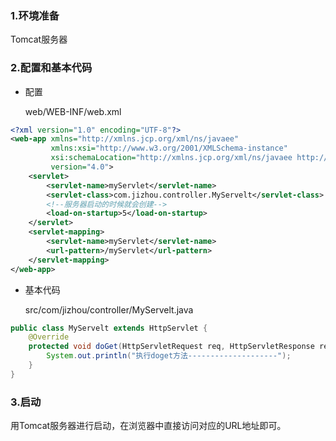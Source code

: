 ### 1.环境准备

Tomcat服务器

### 2.配置和基本代码

- 配置

  web/WEB-INF/web.xml

```xml
<?xml version="1.0" encoding="UTF-8"?>
<web-app xmlns="http://xmlns.jcp.org/xml/ns/javaee"
         xmlns:xsi="http://www.w3.org/2001/XMLSchema-instance"
         xsi:schemaLocation="http://xmlns.jcp.org/xml/ns/javaee http://xmlns.jcp.org/xml/ns/javaee/web-app_4_0.xsd"
         version="4.0">
    <servlet>
        <servlet-name>myServlet</servlet-name>
        <servlet-class>com.jizhou.controller.MyServelt</servlet-class>
        <!--服务器启动的时候就会创建-->
        <load-on-startup>5</load-on-startup>
    </servlet>
    <servlet-mapping>
        <servlet-name>myServlet</servlet-name>
        <url-pattern>/myServlet</url-pattern>
    </servlet-mapping>
</web-app>
```

- 基本代码

  src/com/jizhou/controller/MyServelt.java

```java
public class MyServelt extends HttpServlet {
    @Override
    protected void doGet(HttpServletRequest req, HttpServletResponse resp) throws ServletException, IOException {
        System.out.println("执行doget方法--------------------");
    }
}

```

### 3.启动

用Tomcat服务器进行启动，在浏览器中直接访问对应的URL地址即可。